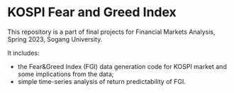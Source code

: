 # KOSPI Fear and Greed Index

This repository is a part of final projects for Financial Markets Analysis, Spring 2023, Sogang University. 

It includes:
- the Fear&amp;Greed Index (FGI) data generation code for KOSPI market and some implications from the data;
- simple time-series analysis of return predictability of FGI.

